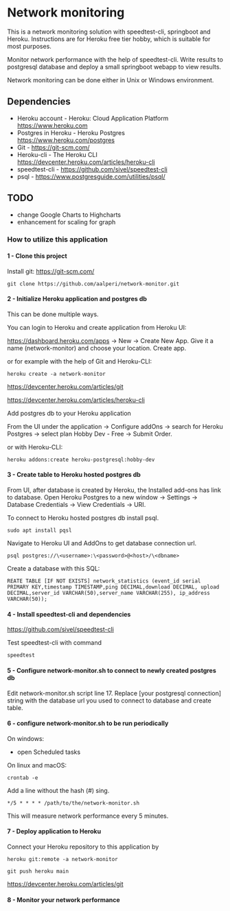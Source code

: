# Network monitoring

This is a network monitoring solution with speedtest-cli, springboot and Heroku.
Instructions are for Heroku free tier hobby, which is suitable for most purposes.

Monitor network performance with the help of speedtest-cli. Write results to postgresql database and deploy a small springboot webapp to view results.

Network monitoring can be done either in Unix or Windows environment.

## Dependencies

- Heroku account - Heroku: Cloud Application Platform https://www.heroku.com
- Postgres in Heroku - Heroku Postgres https://www.heroku.com/postgres
- Git - https://git-scm.com/
- Heroku-cli - The Heroku CLI https://devcenter.heroku.com/articles/heroku-cli
- speedtest-cli - https://github.com/sivel/speedtest-cli
- psql - https://www.postgresguide.com/utilities/psql/

## TODO
- change Google Charts to Highcharts
- enhancement for scaling for graph

### How to utilize this application

#### 1 - Clone this project

Install git: https://git-scm.com/

    git clone https://github.com/aalperi/network-monitor.git 

#### 2 - Initialize Heroku application and postgres db

This can be done multiple ways. 

You can login to Heroku and create application from Heroku UI:

https://dashboard.heroku.com/apps -> New -> Create New App. Give it a name (network-monitor) and choose your location. Create app.

or for example with the help of Git and Heroku-CLI:

    heroku create -a network-monitor

https://devcenter.heroku.com/articles/git

https://devcenter.heroku.com/articles/heroku-cli

Add postgres db to your Heroku application

From the UI under the application -> Configure addOns -> search for Heroku Postgres -> select plan Hobby Dev - Free -> Submit Order.

or with Heroku-CLI:

    heroku addons:create heroku-postgresql:hobby-dev

#### 3 - Create table to Heroku hosted postgres db

From UI, after database is created by Heroku, the Installed add-ons has link to database. Open Heroku Postgres to a new window -> Settings -> Database Credentials -> View Credentials -> URI.

To connect to Heroku hosted postgres db install psql.

    sudo apt install pqsl

Navigate to Heroku UI and AddOns to get database connection url.

    psql postgres://\<username>:\<password>@<host>/\<dbname>

Create a database with this SQL:

    REATE TABLE [IF NOT EXISTS] network_statistics (event_id serial PRIMARY KEY,timestamp TIMESTAMP,ping DECIMAL,download DECIMAL, upload DECIMAL,server_id VARCHAR(50),server_name VARCHAR(255), ip_address VARCHAR(50));

#### 4 - Install speedtest-cli and dependencies

https://github.com/sivel/speedtest-cli

Test speedtest-cli with command 

    speedtest

#### 5 - Configure network-monitor.sh to connect to newly created postgres db

Edit network-monitor.sh script line 17. Replace [your postgresql connection] string with the database url you used to connect to database and create table.

#### 6 - configure network-monitor.sh to be run periodically

On windows:
- open Scheduled tasks

On linux and macOS:

    crontab -e

Add a line without the hash (#) sing.

    */5 * * * * /path/to/the/network-monitor.sh

This will measure network performance every 5 minutes.

#### 7 - Deploy application to Heroku

Connect your Heroku repository to this application by

    heroku git:remote -a network-monitor

    git push heroku main

https://devcenter.heroku.com/articles/git

#### 8 - Monitor your network performance